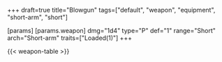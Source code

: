 +++
draft=true
title="Blowgun"
tags=["default", "weapon", "equipment", "short-arm", "short"]

[params]
  [params.weapon]
    dmg="1d4"
    type="P"
    def="1"
    range="Short"
    arch="Short-arm"
    traits=["Loaded(1)"]
+++

{{< weapon-table >}}


